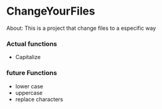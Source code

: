 # ChangeYourFiles

About: This is a project that change files to a especific way

### Actual functions
- Capitalize

### future Functions
- lower case 
- uppercase 
- replace characters
